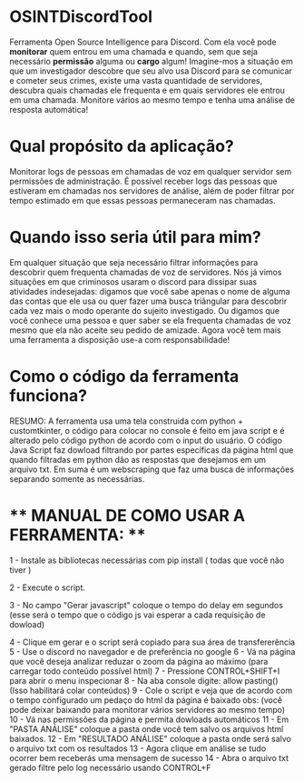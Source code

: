 # OSINTDiscordTool
Ferramenta Open Source Intelligence para Discord. Com ela você pode **monitorar** quem entrou em uma chamada e quando, sem que seja necessário **permissão** alguma ou **cargo** algum! Imagine-mos a situação em que um investigador descobre que seu alvo usa Discord para se comunicar e cometer seus crimes, existe uma vasta quantidade de servidores, descubra quais chamadas ele frequenta e em quais servidores ele entrou em uma chamada.  Monitore vários ao mesmo tempo e tenha uma análise de resposta automática! 


# Qual propósito da aplicação? 


Monitorar logs de pessoas em chamadas de voz em qualquer servidor sem permissões de administração. É possível receber logs das pessoas que estiveram em chamadas nos servidores de análise, além de poder filtrar por tempo estimado em que essas pessoas permaneceram nas chamadas.

# Quando isso seria útil para mim? 


Em qualquer situação que seja necessário filtrar informações para descobrir quem frequenta chamadas de voz de servidores. Nós já vimos situações em que criminosos usaram o discord para dissipar suas atividades indesejadas: digamos que você sabe apenas o nome de alguma das contas que ele usa ou quer fazer uma busca triângular para descobrir cada vez mais o modo operante do sujeito investigado. Ou digamos que você conhece uma pessoa e quer saber se ela frequenta chamadas de voz mesmo que ela não aceite seu pedido de amizade. Agora você tem mais uma ferramenta a disposição use-a com responsabilidade!


# Como o código da ferramenta funciona? 

RESUMO:
A ferramenta usa uma tela construida com python + customtkinter, o código para colocar no console é feito em java script e é alterado pelo código python de acordo com o input do usuário. O código Java Script faz dowload filtrando por partes específicas da página html que quando filtradas em python dão as respostas que desejamos em um arquivo txt. Em suma é um webscraping que faz uma busca de informações separando somente as necessárias.    

# ** MANUAL DE COMO USAR A FERRAMENTA: **

1 -  Instale as bibliotecas necessárias com pip install ( todas que você não tiver )


2 -  Execute o script.


3 -  No campo "Gerar javascript" coloque o tempo do delay em segundos (esse será o tempo que o código js vai esperar a cada requisição de dowload)


4 -  Clique em gerar e o script será copiado para sua área de transfererência
5 -  Use o discord no navegador e de preferência no google
6 -  Vá na página que você deseja analizar reduzar o zoom da página ao máximo (para carregar todo conteúdo possível html)
7 -  Pressione CONTROL+SHIFT+I para abrir o menu inspecionar
8 -  Na aba console digite:  allow pasting()          (Isso habilitará colar conteúdos)
9 -  Cole o script e veja que de acordo com o tempo configurado um pedaço do html da página é baixado 
     obs: (você pode deixar baixando para monitorar vários servidores ao mesmo tempo)
10 - Vá nas permissões da página e permita dowloads automáticos
11 - Em "PASTA ANÁLISE" coloque a pasta onde você tem salvo os arquivos html baixados.
12 - Em "RESULTADO ANÁLISE" coloque a pasta onde será salvo o arquivo txt com os resultados
13 - Agora clique em análise se tudo ocorrer bem receberás uma mensagem de sucesso
14 - Abra o arquivo txt gerado filtre pelo log necessário usando CONTROL+F 

